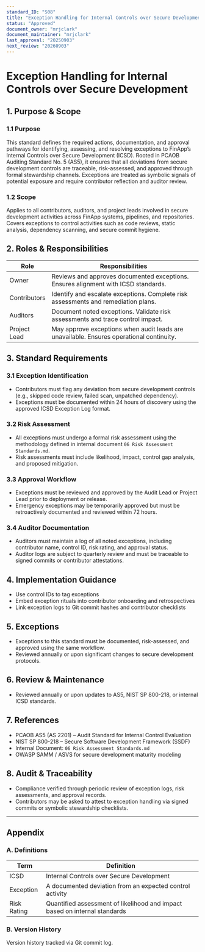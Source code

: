 ```yaml
---
standard_ID: "S08"
title: "Exception Handling for Internal Controls over Secure Development"
status: "Approved"
document_owner: "mrjclark"
document_maintainer: "mrjclark"
last_approval: "20250903"
next_review: "20260903"
---
```


# Exception Handling for Internal Controls over Secure Development

## 1. Purpose & Scope

### 1.1 Purpose
This standard defines the required actions, documentation, and approval pathways for identifying, assessing, and resolving exceptions to FinApp’s Internal Controls over Secure Development (ICSD). Rooted in PCAOB Auditing Standard No. 5 (AS5), it ensures that all deviations from secure development controls are traceable, risk-assessed, and approved through formal stewardship channels. Exceptions are treated as symbolic signals of potential exposure and require contributor reflection and auditor review.

### 1.2 Scope
Applies to all contributors, auditors, and project leads involved in secure development activities across FinApp systems, pipelines, and repositories. Covers exceptions to control activities such as code reviews, static analysis, dependency scanning, and secure commit hygiene.

## 2. Roles & Responsibilities

| Role            | Responsibilities                                                                 |
|-----------------|-----------------------------------------------------------------------------------|
| Owner           | Reviews and approves documented exceptions. Ensures alignment with ICSD standards. |
| Contributors    | Identify and escalate exceptions. Complete risk assessments and remediation plans. |
| Auditors        | Document noted exceptions. Validate risk assessments and trace control impact.     |
| Project Lead    | May approve exceptions when audit leads are unavailable. Ensures operational continuity. |

## 3. Standard Requirements

### 3.1 Exception Identification
- Contributors must flag any deviation from secure development controls (e.g., skipped code review, failed scan, unpatched dependency).
- Exceptions must be documented within 24 hours of discovery using the approved ICSD Exception Log format.

### 3.2 Risk Assessment
- All exceptions must undergo a formal risk assessment using the methodology defined in internal document `06 Risk Assessment Standards.md`.
- Risk assessments must include likelihood, impact, control gap analysis, and proposed mitigation.

### 3.3 Approval Workflow
- Exceptions must be reviewed and approved by the Audit Lead or Project Lead prior to deployment or release.
- Emergency exceptions may be temporarily approved but must be retroactively documented and reviewed within 72 hours.

### 3.4 Auditor Documentation
- Auditors must maintain a log of all noted exceptions, including contributor name, control ID, risk rating, and approval status.
- Auditor logs are subject to quarterly review and must be traceable to signed commits or contributor attestations.

## 4. Implementation Guidance

- Use control IDs to tag exceptions 
- Embed exception rituals into contributor onboarding and retrospectives
- Link exception logs to Git commit hashes and contributor checklists

## 5. Exceptions

- Exceptions to this standard must be documented, risk-assessed, and approved using the same workflow.
- Reviewed annually or upon significant changes to secure development protocols.

## 6. Review & Maintenance

- Reviewed annually or upon updates to AS5, NIST SP 800-218, or internal ICSD standards.

## 7. References

- PCAOB AS5 (AS 2201) – Audit Standard for Internal Control Evaluation  
- NIST SP 800-218 – Secure Software Development Framework (SSDF)  
- Internal Document: `06 Risk Assessment Standards.md`  
- OWASP SAMM / ASVS for secure development maturity modeling

## 8. Audit & Traceability

- Compliance verified through periodic review of exception logs, risk assessments, and approval records.
- Contributors may be asked to attest to exception handling via signed commits or symbolic stewardship checklists.

---

## Appendix

### A. Definitions

| Term         | Definition                                                                 |
|--------------|-----------------------------------------------------------------------------|
| ICSD         | Internal Controls over Secure Development                                   |
| Exception    | A documented deviation from an expected control activity                    |
| Risk Rating  | Quantified assessment of likelihood and impact based on internal standards  |

### B. Version History

Version history tracked via Git commit log.
